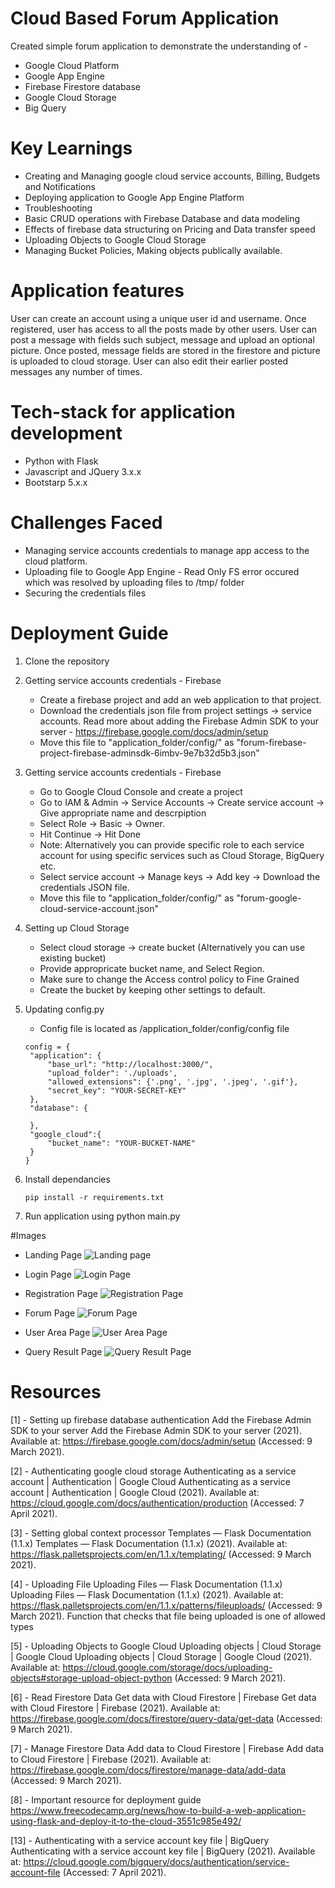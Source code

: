 # Cloud Based Forum Application

Created simple forum application to demonstrate the understanding of -
* Google Cloud Platform
* Google App Engine
* Firebase Firestore database
* Google Cloud Storage
* Big Query

# Key Learnings

* Creating and Managing google cloud service accounts, Billing, Budgets and Notifications
* Deploying application to Google App Engine Platform
* Troubleshooting
* Basic CRUD operations with Firebase Database and data modeling
* Effects of firebase data structuring on Pricing and Data transfer speed
* Uploading Objects to Google Cloud Storage
* Managing Bucket Policies, Making objects publically available.

# Application features

User can create an account using a unique user id and username.
Once registered, user has access to all the posts made by other users. User can post a message with fields such subject, message and upload an optional picture.
Once posted, message fields are stored in the firestore and picture is uploaded to cloud storage. User can also edit their earlier posted messages any number of times.


# Tech-stack for application development

* Python with Flask
* Javascript and JQuery 3.x.x
* Bootstarp 5.x.x

# Challenges Faced


* Managing service accounts credentials to manage app access to the cloud platform.
* Uploading file to Google App Engine - Read Only FS error occured which was resolved by uploading files to /tmp/ folder
* Securing the credentials files

# Deployment Guide

1. Clone the repository

2. Getting service accounts credentials - Firebase

    * Create a firebase project and add an web application to that project.
    * Download the credentials json file from project settings -> service accounts. Read more about adding the Firebase Admin SDK to your server - https://firebase.google.com/docs/admin/setup
    * Move this file to "application_folder/config/" as "forum-firebase-project-firebase-adminsdk-6imbv-9e7b32d5b3.json"
    
3. Getting service accounts credentials - Firebase
 
    * Go to Google Cloud Console and create a project
    * Go to IAM & Admin -> Service Accounts -> Create service account -> Give appropriate name and descrpiption
    * Select Role -> Basic -> Owner. 
    * Hit Continue -> Hit Done
    * Note: Alternatively you can provide specific role to each service account for using specific services such as Cloud Storage, BigQuery etc.
    * Select service account -> Manage keys -> Add key -> Download the credentials JSON file.
    * Move this file to "application_folder/config/" as "forum-google-cloud-service-account.json"

4. Setting up Cloud Storage
   * Select cloud storage -> create bucket (Alternatively you can use existing bucket)
   * Provide appropricate bucket name, and Select Region. 
   * Make sure to change the Access control policy to Fine Grained
   * Create the bucket by keeping other settings to default.


5. Updating config.py
   * Config file is located as /application_folder/config/config file
   ```
   config = {
    "application": {
        "base_url": "http://localhost:3000/",
        "upload_folder": './uploads',
        "allowed_extensions": {'.png', '.jpg', '.jpeg', '.gif'},
        "secret_key": "YOUR-SECRET-KEY"
    },
    "database": {

    },
    "google_cloud":{
        "bucket_name": "YOUR-BUCKET-NAME"
    }
   }
   ```
6. Install dependancies
   ```
   pip install -r requirements.txt

   ```

7. Run application using python main.py


#Images
* Landing Page
![Landing page](https://github.com/yogesh-chaudhari-77/forum_app/blob/master/screenshots/1.png)

* Login Page
![Login Page](https://github.com/yogesh-chaudhari-77/forum_app/blob/master/screenshots/2.png)

* Registration Page
![Registration Page](https://github.com/yogesh-chaudhari-77/forum_app/blob/master/screenshots/3.png)

* Forum Page
![Forum Page](https://github.com/yogesh-chaudhari-77/forum_app/blob/master/screenshots/4.png)

* User Area Page
![User Area Page](https://github.com/yogesh-chaudhari-77/forum_app/blob/master/screenshots/5.png)

* Query Result Page
![Query Result Page](https://github.com/yogesh-chaudhari-77/forum_app/blob/master/screenshots/6.png)



# Resources

[1] - Setting up firebase database authentication
Add the Firebase Admin SDK to your server
Add the Firebase Admin SDK to your server (2021). Available at: https://firebase.google.com/docs/admin/setup (Accessed: 9 March 2021).

[2] - Authenticating google cloud storage
Authenticating as a service account  |  Authentication  |  Google Cloud
Authenticating as a service account  |  Authentication  |  Google Cloud (2021). Available at: https://cloud.google.com/docs/authentication/production (Accessed: 7 April 2021).

[3] - Setting global context processor
Templates — Flask Documentation (1.1.x)
Templates — Flask Documentation (1.1.x) (2021). Available at: https://flask.palletsprojects.com/en/1.1.x/templating/ (Accessed: 9 March 2021).

[4] - Uploading File
Uploading Files — Flask Documentation (1.1.x)
Uploading Files — Flask Documentation (1.1.x) (2021). Available at: https://flask.palletsprojects.com/en/1.1.x/patterns/fileuploads/ (Accessed: 9 March 2021).
Function that checks that file being uploaded is one of allowed types

[5] - Uploading Objects to Google Cloud
Uploading objects  |  Cloud Storage  |  Google Cloud
Uploading objects  |  Cloud Storage  |  Google Cloud (2021). Available at: https://cloud.google.com/storage/docs/uploading-objects#storage-upload-object-python (Accessed: 9 March 2021).

[6] - Read Firestore Data
Get data with Cloud Firestore  |  Firebase
Get data with Cloud Firestore  |  Firebase (2021). Available at: https://firebase.google.com/docs/firestore/query-data/get-data (Accessed: 9 March 2021).

[7] - Manage Firestore Data
Add data to Cloud Firestore  |  Firebase
Add data to Cloud Firestore  |  Firebase (2021). Available at: https://firebase.google.com/docs/firestore/manage-data/add-data (Accessed: 9 March 2021).

[8] - Important resource for deployment guide
https://www.freecodecamp.org/news/how-to-build-a-web-application-using-flask-and-deploy-it-to-the-cloud-3551c985e492/

[13] - Authenticating with a service account key file  |  BigQuery
Authenticating with a service account key file  |  BigQuery (2021). Available at: https://cloud.google.com/bigquery/docs/authentication/service-account-file (Accessed: 7 April 2021).


